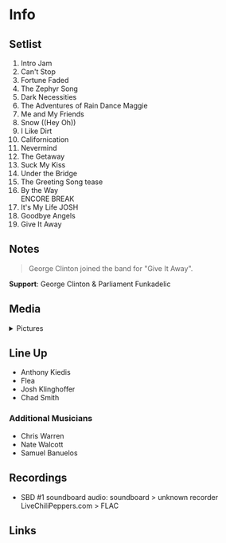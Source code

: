 # Info

## Setlist

1. Intro Jam
2. Can't Stop
3. Fortune Faded
4. The Zephyr Song
5. Dark Necessities
6. The Adventures of Rain Dance Maggie
7. Me and My Friends
8. Snow ((Hey Oh))
9. I Like Dirt
10. Californication
11. Nevermind
12. The Getaway
13. Suck My Kiss
14. Under the Bridge
15. The Greeting Song tease
16. By the Way
<br> ENCORE BREAK
17. It's My Life JOSH
18. Goodbye Angels
19. Give It Away

## Notes

> George Clinton joined the band for "Give It Away".

**Support**: George Clinton & Parliament Funkadelic

## Media 

<details>
  <summary>Pictures</summary>
  <!--<img alt="Setlist" title="Setlist" src="_.jpg" height="200" />-->
</details>

## Line Up

* Anthony Kiedis
* Flea
* Josh Klinghoffer
* Chad Smith

### Additional Musicians

* Chris Warren  
* Nate Walcott  
* Samuel Banuelos

## Recordings

* SBD #1 soundboard audio: soundboard > unknown recorder LiveChiliPeppers.com > FLAC

## Links
